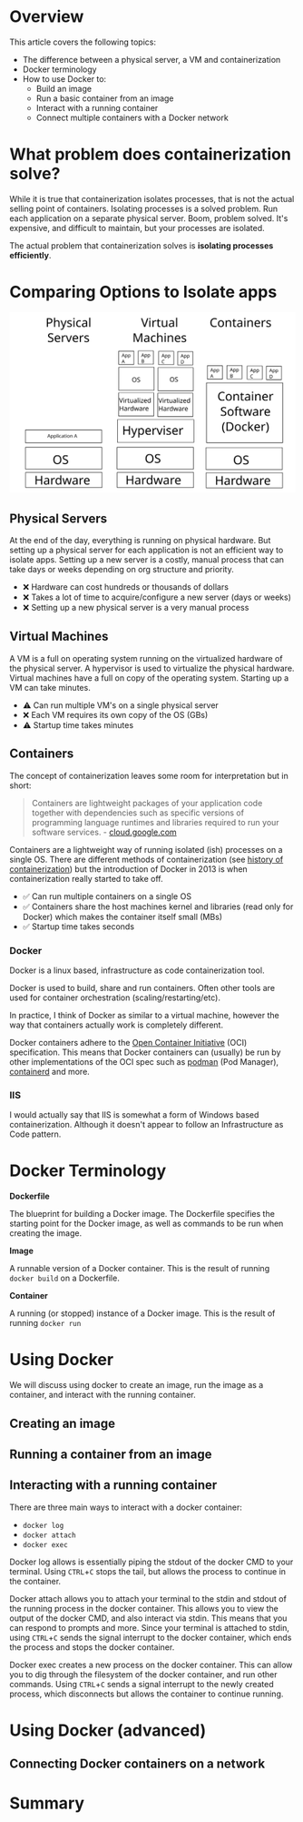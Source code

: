 # Overview

This article covers the following topics:
- The difference between a physical server, a VM and containerization
- Docker terminology
- How to use Docker to:
    - Build an image
    - Run a basic container from an image
    - Interact with a running container
    - Connect multiple containers with a Docker network

# What problem does containerization solve?

While it is true that containerization isolates processes, that is not the actual selling point of containers. Isolating processes is a solved problem. Run each application on a separate physical server. Boom, problem solved. It's expensive, and difficult to maintain, but your processes are isolated.

The actual problem that containerization solves is **isolating processes efficiently**.

# Comparing Options to Isolate apps

<img src="./images/vm-vs-container.svg" alt="physical server vs. vm vs. containers" width="800"/>

## Physical Servers

At the end of the day, everything is running on physical hardware. But setting up a physical server for each application is not an efficient way to isolate apps. Setting up a new server is a costly, manual process that can take days or weeks depending on org structure and priority.

- ❌ Hardware can cost hundreds or thousands of dollars
- ❌ Takes a lot of time to acquire/configure a new server (days or weeks)
- ❌ Setting up a new physical server is a very manual process

## Virtual Machines

A VM is a full on operating system running on the virtualized hardware of the physical server. A hypervisor is used to virtualize the physical hardware. Virtual machines have a full on copy of the operating system. Starting up a VM can take minutes.

- ⚠ Can run multiple VM's on a single physical server
- ❌ Each VM requires its own copy of the OS (GBs)
- ⚠ Startup time takes minutes

## Containers

<!-- ![google: containers defined](./images/google-containers-defined.png =800x) -->

The concept of containerization leaves some room for interpretation but in short:

> Containers are lightweight packages of your application code together with dependencies such as specific versions of programming language runtimes and libraries required to run your software services. - [cloud.google.com](https://cloud.google.com/learn/what-are-containers)

Containers are a lightweight way of running isolated (ish) processes on a single OS. There are different methods of containerization (see [history of containerization](https://blog.aquasec.com/a-brief-history-of-containers-from-1970s-chroot-to-docker-2016)) but the introduction of Docker in 2013 is when containerization really started to take off.

- ✅ Can run multiple containers on a single OS
- ✅ Containers share the host machines kernel and libraries (read only for Docker) which makes the container itself small (MBs)
- ✅ Startup time takes seconds

### Docker

Docker is a linux based, infrastructure as code containerization tool.

Docker is used to build, share and run containers. Often other tools are used for container orchestration (scaling/restarting/etc).

In practice, I think of Docker as similar to a virtual machine, however the way that containers actually work is completely different.

Docker containers adhere to the [Open Container Initiative](https://opencontainers.org/) (OCI) specification. This means that Docker containers can (usually) be run by other implementations of the OCI spec such as [podman](https://podman.io/) (Pod Manager), [containerd](https://containerd.io/) and more.

### IIS

I would actually say that IIS is somewhat a form of Windows based containerization. Although it doesn't appear to follow an Infrastructure as Code pattern.

# Docker Terminology

**Dockerfile**

The blueprint for building a Docker image. The Dockerfile specifies the starting point for the Docker image, as well as commands to be run when creating the image.

**Image**

A runnable version of a Docker container. This is the result of running `docker build` on a Dockerfile.

**Container**

A running (or stopped) instance of a Docker image. This is the result of running `docker run`

# Using Docker

We will discuss using docker to create an image, run the image as a container, and interact with the running container.

## Creating an image

## Running a container from an image

## Interacting with a running container

There are three main ways to interact with a docker container:
- `docker log`
- `docker attach`
- `docker exec`

Docker log allows is essentially piping the stdout of the docker CMD to your terminal. Using `CTRL`+`C` stops the tail, but allows the process to continue in the container.

Docker attach allows you to attach your terminal to the stdin and stdout of the running process in the docker container. This allows you to view the output of the docker CMD, and also interact via stdin. This means that you can respond to prompts and more. Since your terminal is attached to stdin, using `CTRL`+`C` sends the signal interrupt to the docker container, which ends the process and stops the docker container.

Docker exec creates a new process on the docker container. This can allow you to dig through the filesystem of the docker container, and run other commands. Using `CTRL`+`C` sends a signal interrupt to the newly created process, which disconnects but allows the container to continue running.

# Using Docker (advanced)

## Connecting Docker containers on a network

# Summary
